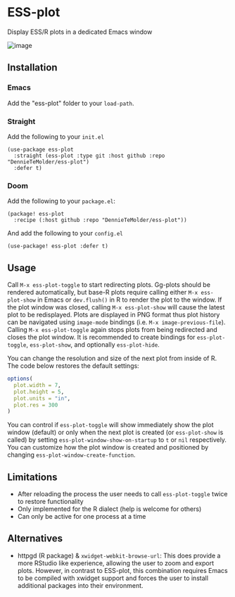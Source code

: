 # ESS-plot
Display ESS/R plots in a dedicated Emacs window

![image](https://github.com/DennieTeMolder/ess-plot/assets/51680200/5c387d64-53ea-468f-9b84-26fc6f256cb5)

## Installation
### Emacs
Add the "ess-plot" folder to your `load-path`.

### Straight
Add the following to your `init.el`
```emacs-lisp
(use-package ess-plot
  :straight (ess-plot :type git :host github :repo "DennieTeMolder/ess-plot")
  :defer t)
```

### Doom
Add the following to your `package.el`:
```emacs-lisp
(package! ess-plot
  :recipe (:host github :repo "DennieTeMolder/ess-plot"))
```

And add the following to your `config.el`
```emacs-lisp
(use-package! ess-plot :defer t)
```

## Usage
Call `M-x ess-plot-toggle` to start redirecting plots. Gg-plots should be
rendered automatically, but base-R plots require calling either `M-x
ess-plot-show` in Emacs or `dev.flush()` in R to render the plot to the window.
If the plot window was closed, calling `M-x ess-plot-show` will cause the latest
plot to be redisplayed. Plots are displayed in PNG format thus plot history can
be navigated using `image-mode` bindings (i.e. `M-x image-previous-file`).
Calling `M-x ess-plot-toggle` again stops plots from being redirected and closes
the plot window. It is recommended to create bindings for `ess-plot-toggle`,
`ess-plot-show`, and optionally `ess-plot-hide`.

You can change the resolution and size of the next plot from inside of R. 
The code below restores the default settings:
```R
options(
  plot.width = 7,
  plot.height = 5,
  plot.units = "in",
  plot.res = 300
)
```

You can control if `ess-plot-toggle` will show immediately show the plot window
(default) or only when the next plot is created (or `ess-plot-show` is called)
by setting `ess-plot-window-show-on-startup` to `t` or `nil` respectively. You
can customize how the plot window is created and positioned by changing
`ess-plot-window-create-function`.

## Limitations
 - After reloading the process the user needs to call `ess-plot-toggle` twice to restore functionality
 - Only implemented for the R dialect (help is welcome for others)
 - Can only be active for one process at a time

## Alternatives
- httpgd (R package) & `xwidget-webkit-browse-url`: This does provide a more
  RStudio like experience, allowing the user to zoom and export plots.
  However, in contrast to ESS-plot, this combination requires Emacs to
  be compiled with xwidget support and forces the user to install additional
  packages into their environment.

